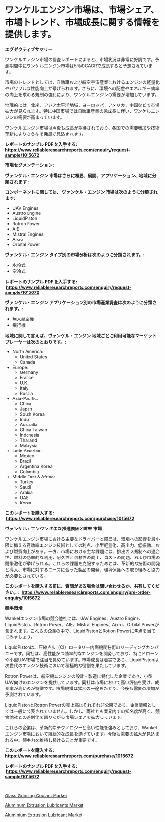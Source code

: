 <p><h1>ワンケルエンジン市場は、市場シェア、市場トレンド、市場成長に関する情報を提供します。</h1></p><p><strong>エグゼクティブサマリー</strong></p>
<p><p>ワンケルエンジン市場の調査レポートによると、市場状況は非常に好調です。予測期間中にワンケルエンジン市場は5％のCAGRで成長すると予想されています。</p><p>市場のトレンドとしては、自動車および航空宇宙産業におけるエンジンの軽量化やパワフルな性能向上が挙げられます。さらに、環境への配慮やエネルギー効率の向上を求める規制の強化により、ワンケルエンジンの需要が増加しています。</p><p>地理的には、北米、アジア太平洋地域、ヨーロッパ、アメリカ、中国などで市場拡大が見られます。特に中国市場では自動車産業の急成長に伴い、ワンケルエンジンの需要が高まっています。</p><p>ワンケルエンジン市場は今後も成長が期待されており、各国での需要増加や技術革新によりさらなる発展が見込まれます。</p></p>
<p><strong>レポートのサンプル PDF を入手する: <a href="https://www.reliableresearchreports.com/enquiry/request-sample/1015672">https://www.reliableresearchreports.com/enquiry/request-sample/1015672</a></strong></p>
<p><strong>市場セグメンテーション:</strong></p>
<p><strong> ヴァンケル・エンジン 市場はさらに概要、展開、アプリケーション、地域に分類されます :</strong></p>
<p><strong>コンポーネントに関しては、 ヴァンケル・エンジン 市場は次のように分類されます: &nbsp;</strong></p>
<p><ul><li>UAV Engines</li><li>Austro Engine</li><li>LiquidPiston</li><li>Rotron Power</li><li>AIE</li><li>Mistral Engines</li><li>Aixro</li><li>Orbital Power</li></ul></p>
<p><strong> ヴァンケル・エンジン タイプ別の市場分析は次のように分類されます。:</strong></p>
<p><ul><li>水冷式</li><li>空冷式</li></ul></p>
<p><strong>レポートのサンプル PDF を入手する: &nbsp;<a href="https://www.reliableresearchreports.com/enquiry/request-sample/1015672">https://www.reliableresearchreports.com/enquiry/request-sample/1015672</a></strong></p>
<p><strong> ヴァンケル・エンジン アプリケーション別の市場産業調査は次のように分類されます。:</strong></p>
<p><ul><li>無人航空機</li><li>飛行機</li></ul></p>
<p><strong>地域に関して言えば、ヴァンケル・エンジン 地域ごとに利用可能なマーケットプレーヤーは次のとおりです。:</strong></p>
<p><ul>
    <li>
        North America:
        <ul>
            <li>United States</li>
            <li>Canada</li>
        </ul>
    </li>
    <li>
        Europe:
        <ul>
            <li>Germany</li>
            <li>France</li>
            <li>U.K.</li>
            <li>Italy</li>
            <li>Russia</li>
        </ul>
    </li>
    <li>
        Asia-Pacific:
        <ul>
            <li>China</li>
            <li>Japan</li>
            <li>South Korea</li>
            <li>India</li>
            <li>Australia</li>
            <li>China Taiwan</li>
            <li>Indonesia</li>
            <li>Thailand</li>
            <li>Malaysia</li>
        </ul>
    </li>
    <li>
        Latin America:
        <ul>
            <li>Mexico</li>
            <li>Brazil</li>
            <li>Argentina Korea</li>
            <li>Colombia</li>
        </ul>
    </li>
    <li>
        Middle East & Africa:
        <ul>
            <li>Turkey</li>
            <li>Saudi</li>
            <li>Arabia</li>
            <li>UAE</li>
            <li>Korea</li>
        </ul>
    </li>
    </ul></p>
<p><strong>このレポートを購入する: &nbsp;<a href="https://www.reliableresearchreports.com/purchase/1015672">https://www.reliableresearchreports.com/purchase/1015672</a></strong></p>
<p><strong>ヴァンケル・エンジン の主な推進要因と障壁 市場</strong></p>
<p><p>ワンケルエンジン市場における主要なドライバーと障壁は、環境への影響を最小限に抑える高効率エンジン技術としての利点、小型軽量化、高出力、低振動、および燃費向上がある。一方、市場における主な課題には、排出ガス規制への適合性、燃料の効率的な利用、耐久性と信頼性の向上、コストの問題、および市場の競争激化が挙げられる。これらの課題を克服するためには、革新的な技術の開発と導入、市場に対するニーズに合った製品の開発、環境保護への取り組みと協力が必要とされている。</p></p>
<p><strong>このレポートを購入する前に、質問がある場合は問い合わせるか、共有してください。:&nbsp; <a href="https://www.reliableresearchreports.com/enquiry/pre-order-enquiry/1015672">https://www.reliableresearchreports.com/enquiry/pre-order-enquiry/1015672</a></strong></p>
<p><strong>競争環境</strong></p>
<p><p>Wankelエンジン市場の競合他社には、UAV Engines、Austro Engine、LiquidPiston、Rotron Power、AIE、Mistral Engines、Aixro、Orbital Powerが含まれます。これらの企業の中で、LiquidPistonとRotron Powerに焦点を当ててみましょう。</p><p>LiquidPistonは、圧縮点火（CI）ロータリー内燃機関技術のリーディングカンパニーです。同社は、高性能かつ効率的なエンジンを開発しており、特にドローンや小型UAV市場で注目を集めています。市場成長は着実であり、LiquidPistonは次世代のエンジン技術において積極的な役割を果たしています。</p><p>Rotron Powerは、航空機エンジンの設計・製造に特化した企業であり、小型UAV向けのエンジンを提供しています。同社は市場において高い評価を受け、成長率が高いのが特徴です。市場規模は拡大の一途をたどり、今後も需要の増加が予測されています。</p><p>LiquidPistonとRotron Powerの売上高はそれぞれ非公開であり、企業情報としては一般に公表されていません。しかし、両社とも業界内での知名度が高く、競合他社との差別化を図りながら市場シェアを拡大しています。</p><p>これらの企業は、革新的なテクノロジーと高い性能を強みとしており、Wankelエンジン市場において継続的な成長を遂げています。今後も需要の拡大が見込まれる中、競争力を維持し続けることが重要です。</p></p>
<p><strong>このレポートを購入する: &nbsp; <a href="https://www.reliableresearchreports.com/purchase/1015672">https://www.reliableresearchreports.com/purchase/1015672</a></strong></p>
<p><strong>レポートのサンプル PDF を入手する: &nbsp;<a href="https://www.reliableresearchreports.com/enquiry/request-sample/1015672">https://www.reliableresearchreports.com/enquiry/request-sample/1015672</a></strong><strong></strong></p>
<p>&nbsp;</p>
<p><p><a href="https://view.publitas.com/reportprime-1/glass-grinding-coolant-market-a-comprehensive-report-of-its-market-share-growth-trends-2023-2030/">Glass Grinding Coolant Market</a></p><p><a href="https://view.publitas.com/reportprime-1/aluminum-extrusion-lubricants-market-offer-valuable-insights-into-market-size-market-share-market-trends-and-projections-spanning-from-2023-to-2030/">Aluminum Extrusion Lubricants Market</a></p><p><a href="https://view.publitas.com/reportprime-1/insights-into-aluminium-extrusion-lubricant-market-size-analysing-market-share-trends-and-growth-from-2023-to-2030/">Aluminium Extrusion Lubricant Market</a></p></p>